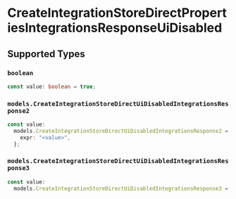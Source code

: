 # CreateIntegrationStoreDirectPropertiesIntegrationsResponseUiDisabled


## Supported Types

### `boolean`

```typescript
const value: boolean = true;
```

### `models.CreateIntegrationStoreDirectUiDisabledIntegrationsResponse2`

```typescript
const value:
  models.CreateIntegrationStoreDirectUiDisabledIntegrationsResponse2 = {
    expr: "<value>",
  };
```

### `models.CreateIntegrationStoreDirectUiDisabledIntegrationsResponse3`

```typescript
const value:
  models.CreateIntegrationStoreDirectUiDisabledIntegrationsResponse3 = "create";
```

